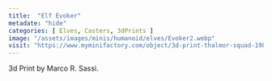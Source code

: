 ```yaml
---
title:  "Elf Evoker"
metadate: "hide"
categories: [ Elves, Casters, 3dPrints ]
image: "/assets/images/minis/humanoid/elves/Evoker2.webp"
visit: "https://www.myminifactory.com/object/3d-print-thalmor-squad-198577"
---
```

3d Print by Marco R. Sassi.